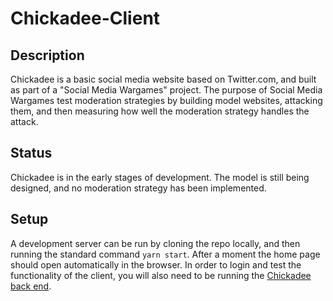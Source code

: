 # Chickadee-Client

## Description

Chickadee is a basic social media website based on Twitter.com, and built as part of a "Social Media Wargames" project. The purpose of Social Media Wargames test moderation strategies by building model websites, attacking them, and then measuring how well the moderation strategy handles the attack.

## Status

Chickadee is in the early stages of development. The model is still being designed, and no moderation strategy has been implemented.

## Setup

A development server can be run by cloning the repo locally, and then running the standard command `yarn start`. After a moment the home page should open automatically in the browser. In order to login and test the functionality of the client, you will also need to be running the [Chickadee back end](https://github.com/jacobabrennan/chickadee).
